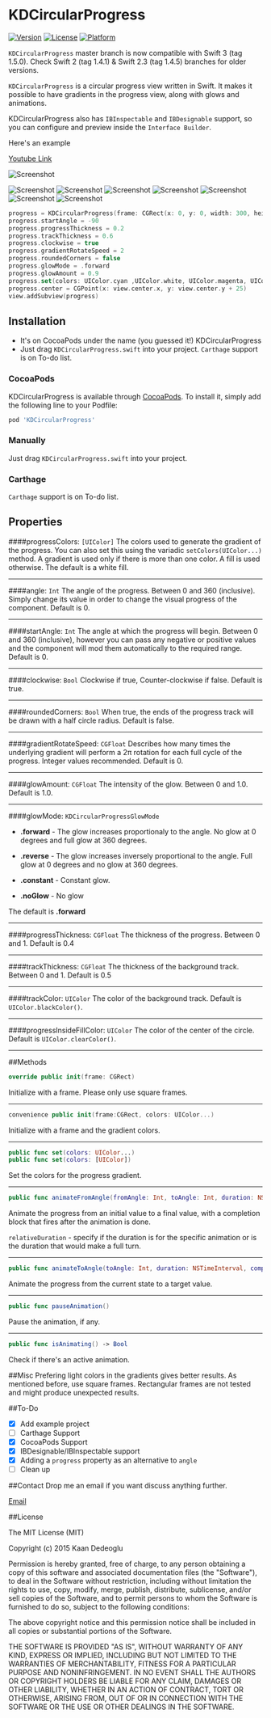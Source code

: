 # KDCircularProgress

[![Version](https://img.shields.io/cocoapods/v/KDCircularProgress.svg?style=flat)](http://cocoapods.org/pods/KDCircularProgress)
[![License](https://img.shields.io/cocoapods/l/KDCircularProgress.svg?style=flat)](http://cocoapods.org/pods/KDCircularProgress)
[![Platform](https://img.shields.io/cocoapods/p/KDCircularProgress.svg?style=flat)](http://cocoapods.org/pods/KDCircularProgress)

>
`KDCircularProgress` master branch is now compatible with Swift 3 (tag 1.5.0). Check Swift 2 (tag 1.4.1) & Swift 2.3 (tag 1.4.5) branches for older versions.


`KDCircularProgress` is a circular progress view written in Swift. It makes it possible to have gradients in the progress view, along with glows and animations.

KDCircularProgress also has `IBInspectable` and `IBDesignable` support, so you can configure and preview inside the `Interface Builder`. 


Here's an example

[Youtube Link](http://youtu.be/iIdas72MXOg)


![Screenshot](https://raw.githubusercontent.com/kaandedeoglu/KDCircularProgress/master/screenshot.gif)

![Screenshot](https://raw.githubusercontent.com/kaandedeoglu/KDCircularProgress/master/screenshot.png)
![Screenshot](https://raw.githubusercontent.com/kaandedeoglu/KDCircularProgress/master/screenshot2.jpg)
![Screenshot](https://raw.githubusercontent.com/kaandedeoglu/KDCircularProgress/master/screenshot3.jpg)
![Screenshot](https://raw.githubusercontent.com/kaandedeoglu/KDCircularProgress/master/screenshot4.jpg)
![Screenshot](https://raw.githubusercontent.com/kaandedeoglu/KDCircularProgress/master/screenshot5.jpg)
![Screenshot](https://raw.githubusercontent.com/kaandedeoglu/KDCircularProgress/master/screenshot6.jpg)
![Screenshot](https://raw.githubusercontent.com/kaandedeoglu/KDCircularProgress/master/screenshot7.jpg)

```swift
progress = KDCircularProgress(frame: CGRect(x: 0, y: 0, width: 300, height: 300))
progress.startAngle = -90
progress.progressThickness = 0.2
progress.trackThickness = 0.6
progress.clockwise = true
progress.gradientRotateSpeed = 2
progress.roundedCorners = false
progress.glowMode = .forward
progress.glowAmount = 0.9
progress.set(colors: UIColor.cyan ,UIColor.white, UIColor.magenta, UIColor.white, UIColor.orange)
progress.center = CGPoint(x: view.center.x, y: view.center.y + 25)
view.addSubview(progress)
```

## Installation
- It's on CocoaPods under the name (you guessed it!) KDCircularProgress
- Just drag `KDCircularProgress.swift` into your project. `Carthage` support is on To-do list.

### CocoaPods

KDCircularProgress is available through [CocoaPods](http://cocoapods.org). To install
it, simply add the following line to your Podfile:

```ruby
pod 'KDCircularProgress'
```

### Manually

Just drag `KDCircularProgress.swift` into your project.

### Carthage

`Carthage` support is on To-do list.


## Properties

####progressColors: `[UIColor]`
The colors used to generate the gradient of the progress. You can also set this using the variadic `setColors(UIColor...)` method. A gradient is used only if there is more than one color. A fill is used otherwise. The default is a white fill.

------

####angle: `Int`
The angle of the progress. Between 0 and 360 (inclusive). Simply change its value in order to change the visual progress of the component. Default is 0.

------

####startAngle: `Int`
The angle at which the progress will begin. Between 0 and 360 (inclusive), however you can pass any negative or positive values and the component will mod them automatically to the required range. Default is 0.

------

####clockwise: `Bool`
Clockwise if true, Counter-clockwise if false. Default is true.

------

####roundedCorners: `Bool`
When true, the ends of the progress track will be drawn with a half circle radius. Default is false.

------

####gradientRotateSpeed: `CGFloat`
Describes how many times the underlying gradient will perform a 2π rotation for each full cycle of the progress. Integer values recommended. Default is 0.

------

####glowAmount: `CGFloat`
The intensity of the glow. Between 0 and 1.0. Default is 1.0.

------

####glowMode: `KDCircularProgressGlowMode`
- **.forward** - The glow increases proportionaly to the angle. No glow at 0 degrees and full glow at 360 degrees.

- **.reverse** - The glow increases inversely proportional to the angle. Full glow at 0 degrees and no glow at 360 degrees.

- **.constant** - Constant glow.

- **.noGlow** - No glow

The default is **.forward**

------

####progressThickness: `CGFloat`
The thickness of the progress. Between 0 and 1. Default is 0.4

------

####trackThickness: `CGFloat`
The thickness of the background track. Between 0 and 1. Default is 0.5

------

####trackColor: `UIColor`
The color of the background track. Default is `UIColor.blackColor()`.

------

####progressInsideFillColor: `UIColor`
The color of the center of the circle. Default is `UIColor.clearColor()`.

------

##Methods
```swift 
override public init(frame: CGRect)
```
Initialize with a frame. Please only use square frames.

------

```swift 
convenience public init(frame:CGRect, colors: UIColor...)
```
Initialize with a frame and the gradient colors.

------

```swift 
public func set(colors: UIColor...)
public func set(colors: [UIColor])
```

Set the colors for the progress gradient.

------

```swift
public func animateFromAngle(fromAngle: Int, toAngle: Int, duration: NSTimeInterval, relativeDuration: Bool = true, completion: ((Bool) -> Void)?)
```

Animate the progress from an initial value to a final value, with a completion block that fires after the animation is done.

`relativeDuration` - specify if the duration is for the specific animation or is the duration that would make a full turn.

------

```swift
public func animateToAngle(toAngle: Int, duration: NSTimeInterval, completion: ((Bool) -> Void)?)
```

Animate the progress from the current state to a target value.

------

```swift 
public func pauseAnimation()
```

Pause the animation, if any.

------

```swift 
public func isAnimating() -> Bool
```

Check if there's an active animation.

##Misc
Prefering light colors in the gradients gives better results. As mentioned before, use square frames. Rectangular frames are not tested and might produce unexpected results.

##To-Do
- [x] Add example project
- [ ] Carthage Support
- [x] CocoaPods Support
- [x] IBDesignable/IBInspectable support
- [x] Adding a `progress` property as an alternative to `angle`
- [ ] Clean up

##Contact
Drop me an email if you want discuss anything further.

[Email](kaandedeoglu@me.com)

##License

The MIT License (MIT)

Copyright (c) 2015 Kaan Dedeoglu

Permission is hereby granted, free of charge, to any person obtaining a copy
of this software and associated documentation files (the "Software"), to deal
in the Software without restriction, including without limitation the rights
to use, copy, modify, merge, publish, distribute, sublicense, and/or sell
copies of the Software, and to permit persons to whom the Software is
furnished to do so, subject to the following conditions:

The above copyright notice and this permission notice shall be included in all
copies or substantial portions of the Software.

THE SOFTWARE IS PROVIDED "AS IS", WITHOUT WARRANTY OF ANY KIND, EXPRESS OR
IMPLIED, INCLUDING BUT NOT LIMITED TO THE WARRANTIES OF MERCHANTABILITY,
FITNESS FOR A PARTICULAR PURPOSE AND NONINFRINGEMENT. IN NO EVENT SHALL THE
AUTHORS OR COPYRIGHT HOLDERS BE LIABLE FOR ANY CLAIM, DAMAGES OR OTHER
LIABILITY, WHETHER IN AN ACTION OF CONTRACT, TORT OR OTHERWISE, ARISING FROM,
OUT OF OR IN CONNECTION WITH THE SOFTWARE OR THE USE OR OTHER DEALINGS IN THE
SOFTWARE.
